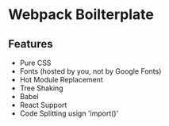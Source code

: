 # Webpack Boilterplate

## Features

* Pure CSS
* Fonts (hosted by you, not by Google Fonts)
* Hot Module Replacement
* Tree Shaking
* Babel
* React Support
* Code Splitting usign 'import()'
